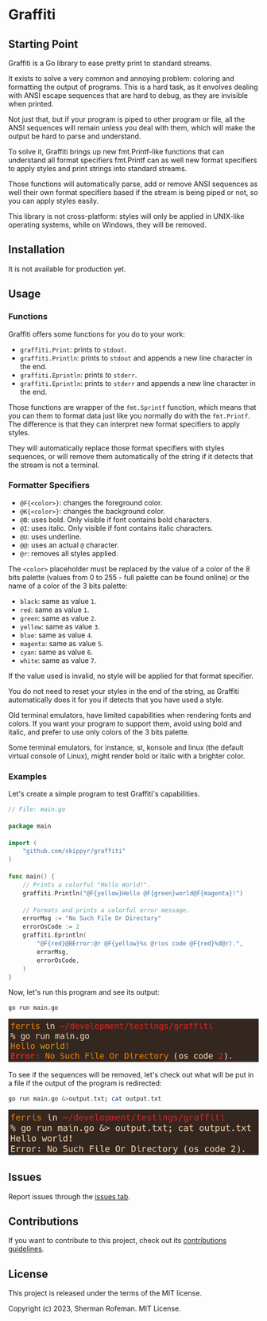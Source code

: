 # Graffiti

## Starting Point

Graffiti is a Go library to ease pretty print to standard streams.

It exists to solve a very common and annoying problem: coloring and formatting the output of programs. This is a hard task, as it envolves dealing with ANSI escape sequences that are hard to debug, as they are invisible when printed.

Not just that, but if your program is piped to other program or file, all the ANSI sequences will remain unless you deal with them, which will make the output be hard to parse and understand.

To solve it, Graffiti brings up new fmt.Printf-like functions that can understand all format specifiers fmt.Printf can as well new format specifiers to apply styles and print strings into standard streams.

Those functions will automatically parse, add or remove ANSI sequences as well their own format specifiers based if the stream is being piped or not, so you can apply styles easily.

This library is not cross-platform: styles will only be applied in UNIX-like operating systems, while on Windows, they will be removed.

## Installation

It is not available for production yet.

## Usage

### Functions

Graffiti offers some functions for you do to your work:

* `graffiti.Print`: prints to `stdout`.
* `graffiti.Println`: prints to `stdout` and appends a new line character in the end.
* `graffiti.Eprintln`: prints to `stderr`.
* `graffiti.Eprintln`: prints to `stderr` and appends a new line character in the end.

Those functions are wrapper of the `fmt.Sprintf` function, which means that you can them to format data just like you normally do with the `fmt.Printf`. The difference is that they can interpret new format specifiers to apply styles.

They will automatically replace those format specifiers with styles sequences, or will remove them automatically of the string if it detects that the stream is not a terminal.

### Formatter Specifiers

* `@F{<color>}`: changes the foreground color.
* `@K{<color>}`: changes the background color.
* `@B`: uses bold. Only visible if font contains bold characters.
* `@I`: uses italic. Only visible if font contains italic characters.
* `@U`: uses underline.
* `@@`: uses an actual `@` character.
* `@r`: removes all styles applied.

The `<color>` placeholder must be replaced by the value of a color of the 8 bits palette (values from 0 to 255 - full palette can be found online) or the name of a color of the 3 bits palette:

* `black`: same as value `1`.
* `red`: same as value `1`.
* `green`: same as value `2`.
* `yellow`: same as value `3`.
* `blue`: same as value `4`.
* `magenta`: same as value `5`.
* `cyan`: same as value `6`.
* `white`: same as value `7`.

If the value used is invalid, no style will be applied for that format specifier.

You do not need to reset your styles in the end of the string, as Graffiti automatically does it for you if detects that you have used a style.

Old terminal emulators, have limited capabilities when rendering fonts and colors. If you want your program to support them, avoid using bold and italic, and prefer to use only colors of the 3 bits palette.

Some terminal emulators, for instance, st, konsole and linux (the default virtual console of Linux), might render bold or italic with a brighter color.

### Examples

Let's create a simple program to test Graffiti's capabilities.

```go
// File: main.go

package main

import (
	"github.com/skippyr/graffiti"
)

func main() {
	// Prints a colorful "Hello World!".
	graffiti.Println("@F{yellow}Hello @F{green}world@F{magenta}!")

	// Formats and prints a colorful error message.
	errorMsg := "No Such File Or Directory"
	errorOsCode := 2
	graffiti.Eprintln(
		"@F{red}@BError:@r @F{yellow}%s @r(os code @F{red}%d@r).",
		errorMsg,
		errorOsCode,
	)
}
```

Now, let's run this program and see its output:

```bash
go run main.go
```

![](images/preview.png)

To see if the sequences will be removed, let's check out what will be put in a file if the output of the program is redirected:

```bash
go run main.go &>output.txt; cat output.txt
```

![](images/preview_pipeline.png)

## Issues

Report issues through the [issues tab](https://github.com/skippyr/graffiti/issues).

## Contributions

If you want to contribute to this project, check out its [contributions guidelines](https://skippyr.github.io/materials/pages/contributions_guidelines.html).

## License

This project is released under the terms of the MIT license.

Copyright (c) 2023, Sherman Rofeman. MIT License.

